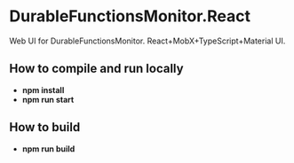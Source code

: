 # DurableFunctionsMonitor.React

Web UI for DurableFunctionsMonitor.
React+MobX+TypeScript+Material UI.   

## How to compile and run locally

* **npm install**
* **npm run start**

## How to build

* **npm run build**
